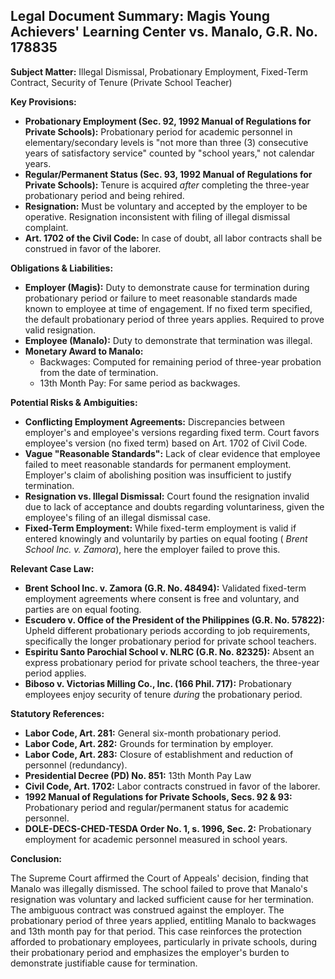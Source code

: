 ## Legal Document Summary: Magis Young Achievers' Learning Center vs. Manalo, G.R. No. 178835

**Subject Matter:** Illegal Dismissal, Probationary Employment, Fixed-Term Contract, Security of Tenure (Private School Teacher)

**Key Provisions:**

*   **Probationary Employment (Sec. 92, 1992 Manual of Regulations for Private Schools):** Probationary period for academic personnel in elementary/secondary levels is "not more than three (3) consecutive years of satisfactory service" counted by "school years," not calendar years.
*   **Regular/Permanent Status (Sec. 93, 1992 Manual of Regulations for Private Schools):** Tenure is acquired *after* completing the three-year probationary period and being rehired.
*   **Resignation:** Must be voluntary and accepted by the employer to be operative. Resignation inconsistent with filing of illegal dismissal complaint.
*   **Art. 1702 of the Civil Code:** In case of doubt, all labor contracts shall be construed in favor of the laborer.

**Obligations & Liabilities:**

*   **Employer (Magis):** Duty to demonstrate cause for termination during probationary period or failure to meet reasonable standards made known to employee at time of engagement. If no fixed term specified, the default probationary period of three years applies. Required to prove valid resignation.
*   **Employee (Manalo):** Duty to demonstrate that termination was illegal.
*   **Monetary Award to Manalo:**
    *   Backwages: Computed for remaining period of three-year probation from the date of termination.
    *   13th Month Pay: For same period as backwages.

**Potential Risks & Ambiguities:**

*   **Conflicting Employment Agreements:** Discrepancies between employer's and employee's versions regarding fixed term.  Court favors employee's version (no fixed term) based on Art. 1702 of Civil Code.
*   **Vague "Reasonable Standards":** Lack of clear evidence that employee failed to meet reasonable standards for permanent employment.  Employer's claim of abolishing position was insufficient to justify termination.
*   **Resignation vs. Illegal Dismissal:** Court found the resignation invalid due to lack of acceptance and doubts regarding voluntariness, given the employee's filing of an illegal dismissal case.
*   **Fixed-Term Employment:** While fixed-term employment is valid if entered knowingly and voluntarily by parties on equal footing ( *Brent School Inc. v. Zamora*), here the employer failed to prove this.

**Relevant Case Law:**

*   **Brent School Inc. v. Zamora (G.R. No. 48494):** Validated fixed-term employment agreements where consent is free and voluntary, and parties are on equal footing.
*   **Escudero v. Office of the President of the Philippines (G.R. No. 57822):** Upheld different probationary periods according to job requirements, specifically the longer probationary period for private school teachers.
*   **Espiritu Santo Parochial School v. NLRC (G.R. No. 82325):**  Absent an express probationary period for private school teachers, the three-year period applies.
*   **Biboso v. Victorias Milling Co., Inc. (166 Phil. 717):** Probationary employees enjoy security of tenure *during* the probationary period.

**Statutory References:**

*   **Labor Code, Art. 281:** General six-month probationary period.
*   **Labor Code, Art. 282:** Grounds for termination by employer.
*   **Labor Code, Art. 283:** Closure of establishment and reduction of personnel (redundancy).
*   **Presidential Decree (PD) No. 851:** 13th Month Pay Law
*   **Civil Code, Art. 1702:** Labor contracts construed in favor of the laborer.
*   **1992 Manual of Regulations for Private Schools, Secs. 92 & 93:** Probationary period and regular/permanent status for academic personnel.
*   **DOLE-DECS-CHED-TESDA Order No. 1, s. 1996, Sec. 2:** Probationary employment for academic personnel measured in school years.

**Conclusion:**

The Supreme Court affirmed the Court of Appeals' decision, finding that Manalo was illegally dismissed. The school failed to prove that Manalo's resignation was voluntary and lacked sufficient cause for her termination. The ambiguous contract was construed against the employer. The probationary period of three years applied, entitling Manalo to backwages and 13th month pay for that period. This case reinforces the protection afforded to probationary employees, particularly in private schools, during their probationary period and emphasizes the employer's burden to demonstrate justifiable cause for termination.
